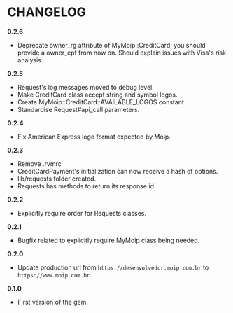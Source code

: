 CHANGELOG
=========

**0.2.6**
* Deprecate owner_rg attribute of MyMoip::CreditCard; you should provide a owner_cpf from now on. Should explain issues with Visa's risk analysis.

**0.2.5**
* Request's log messages moved to debug level.
* Make CreditCard class accept string and symbol logos.
* Create MyMoip::CreditCard::AVAILABLE_LOGOS constant.
* Standardise Request#api_call parameters.

**0.2.4**
* Fix American Express logo format expected by Moip.

**0.2.3**
* Remove .rvmrc
* CreditCardPayment's initialization can now receive a hash of options.
* lib/requests folder created.
* Requests has methods to return its response id.

**0.2.2**
* Explicitly require order for Requests classes.

**0.2.1**
* Bugfix related to explicitly require MyMoip class being needed.

**0.2.0**
* Update production url from `https://desenvolvedor.moip.com.br` to `https://www.moip.com.br`.

**0.1.0**
* First version of the gem.
